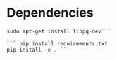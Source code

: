 # Dependencies
```sudo apt-get update
sudo apt-get install libpq-dev```

``` pip install requirements.txt 
pip install -e . ```
